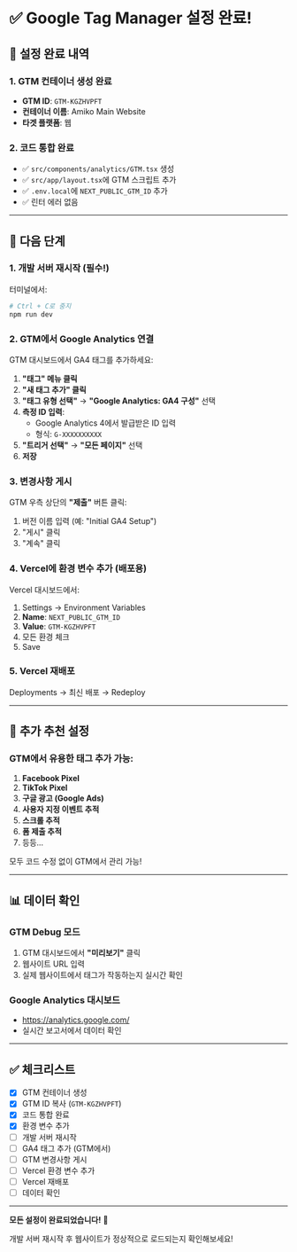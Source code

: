 # ✅ Google Tag Manager 설정 완료!

## 🎉 설정 완료 내역

### 1. GTM 컨테이너 생성 완료
- **GTM ID**: `GTM-KGZHVPFT`
- **컨테이너 이름**: Amiko Main Website
- **타겟 플랫폼**: 웹

### 2. 코드 통합 완료
- ✅ `src/components/analytics/GTM.tsx` 생성
- ✅ `src/app/layout.tsx`에 GTM 스크립트 추가
- ✅ `.env.local`에 `NEXT_PUBLIC_GTM_ID` 추가
- ✅ 린터 에러 없음

---

## 🚀 다음 단계

### 1. 개발 서버 재시작 (필수!)
터미널에서:
```bash
# Ctrl + C로 중지
npm run dev
```

### 2. GTM에서 Google Analytics 연결

GTM 대시보드에서 GA4 태그를 추가하세요:

1. **"태그" 메뉴 클릭**
2. **"새 태그 추가" 클릭**
3. **"태그 유형 선택"** → **"Google Analytics: GA4 구성"** 선택
4. **측정 ID 입력**: 
   - Google Analytics 4에서 발급받은 ID 입력
   - 형식: `G-XXXXXXXXXX`
5. **"트리거 선택"** → **"모든 페이지"** 선택
6. **저장**

### 3. 변경사항 게시

GTM 우측 상단의 **"제출"** 버튼 클릭:
1. 버전 이름 입력 (예: "Initial GA4 Setup")
2. "게시" 클릭
3. "계속" 클릭

### 4. Vercel에 환경 변수 추가 (배포용)

Vercel 대시보드에서:
1. Settings → Environment Variables
2. **Name**: `NEXT_PUBLIC_GTM_ID`
3. **Value**: `GTM-KGZHVPFT`
4. 모든 환경 체크
5. Save

### 5. Vercel 재배포

Deployments → 최신 배포 → Redeploy

---

## 🎯 추가 추천 설정

### GTM에서 유용한 태그 추가 가능:

1. **Facebook Pixel**
2. **TikTok Pixel**
3. **구글 광고 (Google Ads)**
4. **사용자 지정 이벤트 추적**
5. **스크롤 추적**
6. **폼 제출 추적**
7. 등등...

모두 코드 수정 없이 GTM에서 관리 가능!

---

## 📊 데이터 확인

### GTM Debug 모드
1. GTM 대시보드에서 **"미리보기"** 클릭
2. 웹사이트 URL 입력
3. 실제 웹사이트에서 태그가 작동하는지 실시간 확인

### Google Analytics 대시보드
- https://analytics.google.com/
- 실시간 보고서에서 데이터 확인

---

## ✅ 체크리스트

- [x] GTM 컨테이너 생성
- [x] GTM ID 복사 (`GTM-KGZHVPFT`)
- [x] 코드 통합 완료
- [x] 환경 변수 추가
- [ ] 개발 서버 재시작
- [ ] GA4 태그 추가 (GTM에서)
- [ ] GTM 변경사항 게시
- [ ] Vercel 환경 변수 추가
- [ ] Vercel 재배포
- [ ] 데이터 확인

---

**모든 설정이 완료되었습니다!** 🎉

개발 서버 재시작 후 웹사이트가 정상적으로 로드되는지 확인해보세요!

